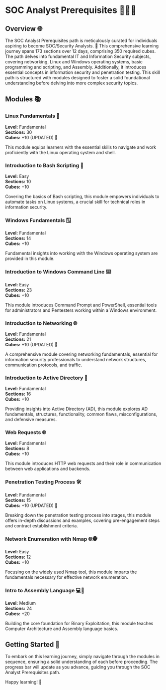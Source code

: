 # SOC Analyst Prerequisites 👩‍💻🔐

## Overview 🌐

The SOC Analyst Prerequisites path is meticulously curated for individuals aspiring to become SOC/Security Analysts. 🚀 This comprehensive learning journey spans 173 sections over 12 days, comprising 350 required cubes. The path delves into fundamental IT and Information Security subjects, covering networking, Linux and Windows operating systems, basic programming and scripting, and Assembly. Additionally, it introduces essential concepts in information security and penetration testing. This skill path is structured with modules designed to foster a solid foundational understanding before delving into more complex security topics.

## Modules 📚

### Linux Fundamentals 🐧

**Level:** Fundamental  
**Sections:** 30  
**Cubes:** +10 (UPDATED) 🔄

This module equips learners with the essential skills to navigate and work proficiently with the Linux operating system and shell.

### Introduction to Bash Scripting 🤖

**Level:** Easy  
**Sections:** 10  
**Cubes:** +10

Covering the basics of Bash scripting, this module empowers individuals to automate tasks on Linux systems, a crucial skill for technical roles in information security.

### Windows Fundamentals 🪟

**Level:** Fundamental  
**Sections:** 14  
**Cubes:** +10

Fundamental insights into working with the Windows operating system are provided in this module.

### Introduction to Windows Command Line ⌨️

**Level:** Easy  
**Sections:** 23  
**Cubes:** +10

This module introduces Command Prompt and PowerShell, essential tools for administrators and Pentesters working within a Windows environment.

### Introduction to Networking 🌐

**Level:** Fundamental  
**Sections:** 21  
**Cubes:** +10 (UPDATED) 🔄

A comprehensive module covering networking fundamentals, essential for information security professionals to understand network structures, communication protocols, and traffic.

### Introduction to Active Directory 🏢

**Level:** Fundamental  
**Sections:** 16  
**Cubes:** +10

Providing insights into Active Directory (AD), this module explores AD fundamentals, structures, functionality, common flaws, misconfigurations, and defensive measures.

### Web Requests 🌐

**Level:** Fundamental  
**Sections:** 8  
**Cubes:** +10

This module introduces HTTP web requests and their role in communication between web applications and backends.

### Penetration Testing Process 🛠️

**Level:** Fundamental  
**Sections:** 15  
**Cubes:** +10 (UPDATED) 🔄

Breaking down the penetration testing process into stages, this module offers in-depth discussions and examples, covering pre-engagement steps and contract establishment criteria.

### Network Enumeration with Nmap 🌐🕵️

**Level:** Easy  
**Sections:** 12  
**Cubes:** +10

Focusing on the widely used Nmap tool, this module imparts the fundamentals necessary for effective network enumeration.

### Intro to Assembly Language 💻🧠

**Level:** Medium  
**Sections:** 24  
**Cubes:** +20

Building the core foundation for Binary Exploitation, this module teaches Computer Architecture and Assembly language basics.

## Getting Started 🚀

To embark on this learning journey, simply navigate through the modules in sequence, ensuring a solid understanding of each before proceeding. The progress bar will update as you advance, guiding you through the SOC Analyst Prerequisites path.

Happy learning! 🌟
